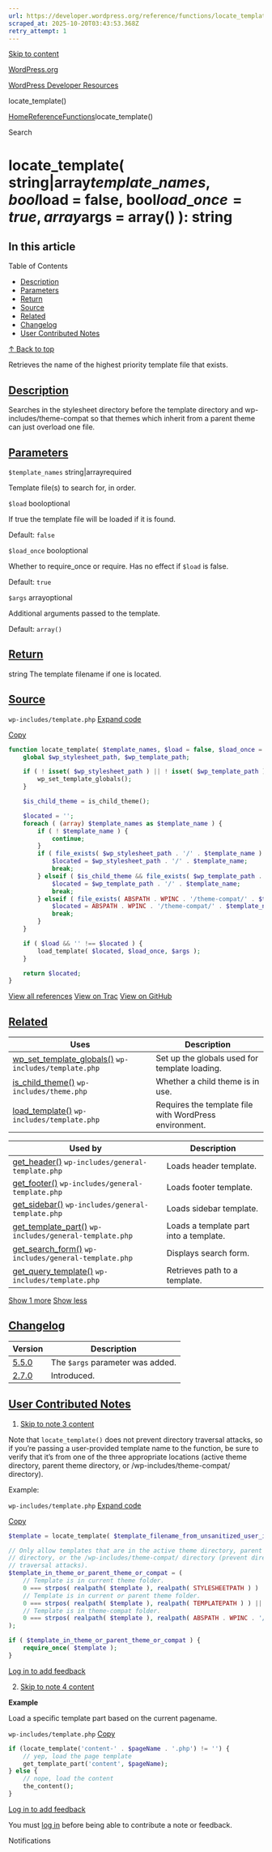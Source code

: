 ```yaml
---
url: https://developer.wordpress.org/reference/functions/locate_template
scraped_at: 2025-10-20T03:43:53.368Z
retry_attempt: 1
---
```


[Skip to content](https://developer.wordpress.org/reference/functions/locate_template/#wp--skip-link--target)

[WordPress.org](https://wordpress.org/)

[WordPress Developer Resources](https://developer.wordpress.org/)

locate\_template()


[Home](https://developer.wordpress.org/)[Reference](https://developer.wordpress.org/reference/)[Functions](https://developer.wordpress.org/reference/functions/)locate\_template()

Search

# locate\_template( string\|array$template\_names, bool$load = false, bool$load\_once = true, array$args = array() ): string

## In this article

Table of Contents

- [Description](https://developer.wordpress.org/reference/functions/locate_template/#description)
- [Parameters](https://developer.wordpress.org/reference/functions/locate_template/#parameters)
- [Return](https://developer.wordpress.org/reference/functions/locate_template/#return)
- [Source](https://developer.wordpress.org/reference/functions/locate_template/#source)
- [Related](https://developer.wordpress.org/reference/functions/locate_template/#related)
- [Changelog](https://developer.wordpress.org/reference/functions/locate_template/#changelog)
- [User Contributed Notes](https://developer.wordpress.org/reference/functions/locate_template/#user-contributed-notes)

[↑ Back to top](https://developer.wordpress.org/reference/functions/locate_template/#wp--skip-link--target)

Retrieves the name of the highest priority template file that exists.

## [Description](https://developer.wordpress.org/reference/functions/locate_template/\#description)

Searches in the stylesheet directory before the template directory and wp-includes/theme-compat so that themes which inherit from a parent theme can just overload one file.

## [Parameters](https://developer.wordpress.org/reference/functions/locate_template/\#parameters)

`$template_names` string\|arrayrequired

Template file(s) to search for, in order.

`$load` booloptional

If true the template file will be loaded if it is found.

Default: `false`

`$load_once` booloptional

Whether to require\_once or require. Has no effect if `$load` is false.

Default: `true`

`$args` arrayoptional

Additional arguments passed to the template.

Default: `array()`

## [Return](https://developer.wordpress.org/reference/functions/locate_template/\#return)

string The template filename if one is located.

## [Source](https://developer.wordpress.org/reference/functions/locate_template/\#source)

`wp-includes/template.php`
[Expand code](https://developer.wordpress.org/reference/functions/locate_template/#)

[Copy](https://developer.wordpress.org/reference/functions/locate_template/#)

```php
function locate_template( $template_names, $load = false, $load_once = true, $args = array() ) {
	global $wp_stylesheet_path, $wp_template_path;

	if ( ! isset( $wp_stylesheet_path ) || ! isset( $wp_template_path ) ) {
		wp_set_template_globals();
	}

	$is_child_theme = is_child_theme();

	$located = '';
	foreach ( (array) $template_names as $template_name ) {
		if ( ! $template_name ) {
			continue;
		}
		if ( file_exists( $wp_stylesheet_path . '/' . $template_name ) ) {
			$located = $wp_stylesheet_path . '/' . $template_name;
			break;
		} elseif ( $is_child_theme && file_exists( $wp_template_path . '/' . $template_name ) ) {
			$located = $wp_template_path . '/' . $template_name;
			break;
		} elseif ( file_exists( ABSPATH . WPINC . '/theme-compat/' . $template_name ) ) {
			$located = ABSPATH . WPINC . '/theme-compat/' . $template_name;
			break;
		}
	}

	if ( $load && '' !== $located ) {
		load_template( $located, $load_once, $args );
	}

	return $located;
}

```

[View all references](https://developer.wordpress.org/reference/files/wp-includes/template.php/) [View on Trac](https://core.trac.wordpress.org/browser/tags/6.8.3/src/wp-includes/template.php#L718) [View on GitHub](https://github.com/WordPress/wordpress-develop/blob/6.8.3/src/wp-includes/template.php#L718-L749)

## [Related](https://developer.wordpress.org/reference/functions/locate_template/\#related)

| Uses | Description |
| --- | --- |
| [wp\_set\_template\_globals()](https://developer.wordpress.org/reference/functions/wp_set_template_globals/) `wp-includes/template.php` | Set up the globals used for template loading. |
| [is\_child\_theme()](https://developer.wordpress.org/reference/functions/is_child_theme/) `wp-includes/theme.php` | Whether a child theme is in use. |
| [load\_template()](https://developer.wordpress.org/reference/functions/load_template/) `wp-includes/template.php` | Requires the template file with WordPress environment. |

| Used by | Description |
| --- | --- |
| [get\_header()](https://developer.wordpress.org/reference/functions/get_header/) `wp-includes/general-template.php` | Loads header template. |
| [get\_footer()](https://developer.wordpress.org/reference/functions/get_footer/) `wp-includes/general-template.php` | Loads footer template. |
| [get\_sidebar()](https://developer.wordpress.org/reference/functions/get_sidebar/) `wp-includes/general-template.php` | Loads sidebar template. |
| [get\_template\_part()](https://developer.wordpress.org/reference/functions/get_template_part/) `wp-includes/general-template.php` | Loads a template part into a template. |
| [get\_search\_form()](https://developer.wordpress.org/reference/functions/get_search_form/) `wp-includes/general-template.php` | Displays search form. |
| [get\_query\_template()](https://developer.wordpress.org/reference/functions/get_query_template/) `wp-includes/template.php` | Retrieves path to a template. |

[Show 1 more](https://developer.wordpress.org/reference/functions/locate_template/#) [Show less](https://developer.wordpress.org/reference/functions/locate_template/#)

## [Changelog](https://developer.wordpress.org/reference/functions/locate_template/\#changelog)

| Version | Description |
| --- | --- |
| [5.5.0](https://developer.wordpress.org/reference/since/5.5.0/) | The `$args` parameter was added. |
| [2.7.0](https://developer.wordpress.org/reference/since/2.7.0/) | Introduced. |

## [User Contributed Notes](https://developer.wordpress.org/reference/functions/locate_template/\#user-contributed-notes)

1. [Skip to note 3 content](https://developer.wordpress.org/reference/functions/locate_template/#comment-content-2405)



Note that `locate_template()` does not prevent directory traversal attacks, so if you’re passing a user-provided template name to the function, be sure to verify that it’s from one of the three appropriate locations (active theme directory, parent theme directory, or /wp-includes/theme-compat/ directory).



Example:





`wp-includes/template.php`
[Expand code](https://developer.wordpress.org/reference/functions/locate_template/#)

[Copy](https://developer.wordpress.org/reference/functions/locate_template/#)




```php
$template = locate_template( $template_filename_from_unsanitized_user_input );

// Only allow templates that are in the active theme directory, parent theme
// directory, or the /wp-includes/theme-compat/ directory (prevent directory
// traversal attacks).
$template_in_theme_or_parent_theme_or_compat = (
   	// Template is in current theme folder.
   	0 === strpos( realpath( $template ), realpath( STYLESHEETPATH ) ) ||
   	// Template is in current or parent theme folder.
   	0 === strpos( realpath( $template ), realpath( TEMPLATEPATH ) ) ||
   	// Template is in theme-compat folder.
   	0 === strpos( realpath( $template ), realpath( ABSPATH . WPINC . '/theme-compat/' ) )
);

if ( $template_in_theme_or_parent_theme_or_compat ) {
   	require_once( $template );
}
```







[Log in to add feedback](https://login.wordpress.org/?redirect_to=https%3A%2F%2Fdeveloper.wordpress.org%2Freference%2Ffunctions%2Flocate_template%2F%3Freplytocom%3D2405%23feedback-editor-2405)

2. [Skip to note 4 content](https://developer.wordpress.org/reference/functions/locate_template/#comment-content-605)



**Example**


Load a specific template part based on the current pagename.





`wp-includes/template.php`
[Copy](https://developer.wordpress.org/reference/functions/locate_template/#)




```php
if (locate_template('content-' . $pageName . '.php') != '') {
   	// yep, load the page template
   	get_template_part('content', $pageName);
} else {
   	// nope, load the content
   	the_content();
}
```







[Log in to add feedback](https://login.wordpress.org/?redirect_to=https%3A%2F%2Fdeveloper.wordpress.org%2Freference%2Ffunctions%2Flocate_template%2F%3Freplytocom%3D605%23feedback-editor-605)


You must [log in](https://login.wordpress.org/?redirect_to=https%3A%2F%2Fdeveloper.wordpress.org%2Freference%2Ffunctions%2Flocate_template%2F) before being able to contribute a note or feedback.

Notifications